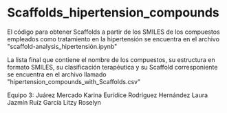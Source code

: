 # Scaffolds_hipertension_compounds
El código para obtener Scaffolds a partir de los SMILES de los compuestos empleados como tratamiento en la hipertensión se encuentra en el archivo "scaffold-analysis_hipertensión.ipynb"

La lista final que contiene el nombre de los compuestos, su estructura en formato SMILES, su clasificación terapéutica y su Scaffold corresponiente se encuentra en el archivo llamado "hipertension_compounds_with_Scaffolds.csv"

Equipo 3:
Juárez Mercado Karina Eurídice
Rodríguez Hernández Laura Jazmín 
Ruíz García Litzy Roselyn
